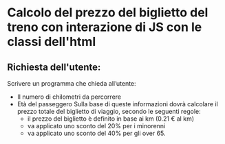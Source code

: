 Calcolo del prezzo del biglietto del treno con interazione di JS con le classi dell'html
===
## Richiesta dell'utente:
Scrivere un programma che chieda all’utente:
- Il numero di chilometri da percorrere
- Età del passeggero Sulla base di queste informazioni dovrà calcolare il prezzo totale del biglietto di viaggio, secondo le seguenti regole:
  - il prezzo del biglietto è definito in base ai km (0.21 € al km)
  - va applicato uno sconto del 20% per i minorenni
  - va applicato uno sconto del 40% per gli over 65.
